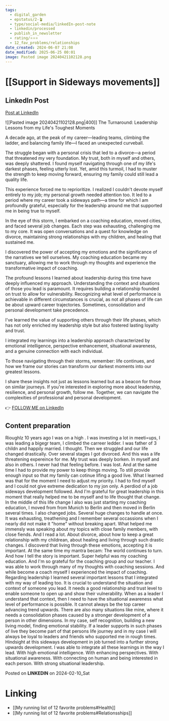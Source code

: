 ```yaml
---
tags:
  - digital_garden
  - epstatus/2-🪴
  - type/social-media/linkedIn-post-note
  - linkedin/processed
  - publish_in_newsletter
  - rating/⭐️⭐️⭐️
  - 12_fav_problems/relationships
date_created: 2024-06-07 21:08
date_modified: 2025-06-25 00:01
image: Pasted image 20240421102128.png
---
```

# [[Support in Sideways movements]]

## LinkedIn Post

[Post at LinkedIn](https://www.linkedin.com/posts/sebastiankamilli_the-turnaround-leadership-lessons-from-my-activity-7162007356447399936-GWnJ?utm_source=share&utm_medium=member_desktop)

![[Pasted image 20240421102128.png|400]]
The Turnaround: Leadership Lessons from my Life's Toughest Moments  
  
A decade ago, at the peak of my career—leading teams, climbing the ladder, and balancing family life—I faced an unexpected curveball.  
  
The struggle began with a personal crisis that led to a divorce—a period that threatened my very foundation. My trust, both in myself and others, was deeply shattered. I found myself navigating through one of my life's darkest phases, feeling utterly lost. Yet, amid this turmoil, I had to muster the strength to keep moving forward, ensuring my family could still lead a quality life.  
  
This experience forced me to reprioritize. I realized I couldn't devote myself entirely to my job; my personal growth needed attention too. It led to a period where my career took a sideways path—a time for which I am profoundly grateful, especially for the leadership around me that supported me in being true to myself.  
  
In the eye of this storm, I embarked on a coaching education, moved cities, and faced several job changes. Each step was exhausting, challenging me to my core. It was open conversations and a quest for knowledge on divorce, maintaining strong relationships with my children, and healing that sustained me.  
  
I discovered the power of accepting my emotions and the significance of the narratives we tell ourselves. My coaching education became my sanctuary, allowing me to work through my thoughts and experience the transformative impact of coaching.  
  
The profound lessons I learned about leadership during this time have deeply influenced my approach. Understanding the context and situations of those you lead is paramount. It requires building a relationship founded on trust to allow for vulnerability. Recognizing what level of performance is achievable in different circumstances is crucial, as not all phases of life can be about upward career trajectories. Sometimes, consolidation and personal development take precedence.  
  
I've learned the value of supporting others through their life phases, which has not only enriched my leadership style but also fostered lasting loyalty and trust.  
  
I integrated my learnings into a leadership approach characterized by emotional intelligence, perspective enhancement, situational awareness, and a genuine connection with each individual.  
  
To those navigating through their storms, remember: life continues, and how we frame our stories can transform our darkest moments into our greatest lessons.  
  
I share these insights not just as lessons learned but as a beacon for those on similar journeys. If you're interested in exploring more about leadership, resilience, and personal growth, follow me. Together, we can navigate the complexities of professional and personal development.

👉 [FOLLOW ME on LinkedIn](https://www.linkedin.com/comm/mynetwork/discovery-see-all?usecase=PEOPLE_FOLLOWS&followMember=sebastiankamilli)

## Content preparation

Rioughlz 10 years ago I was on a high . I was investing a lot in meeti=ups, I was leading a bigegr team, I climbed the carreer ledder. I was father of 3 childn and happily married. I thought. Then we struggled and our life changed drastically. Over several stages I got divorced. And this was a life threatening expereince for me. My trust was deeply borken. In myself and also in others. I never had that feeling before. I was lost. And at the same time I had to provide my power to keep things moving. To still provide enough input so that my family can cotinue lifing a good live.
What I learned was that for the moment I need to adjust my priority. I had to find myself and I could not give extreme dedication to my jon only. A perdiod of a job sideways development followed. 
And I'm grateful for great leadership in this moment that really helped me to be myself and to life thought that change. In the middle of this life change I also was just starting my coaching education, I moved from from Munich to Berlin and then moved in Berlin several times. I also changed jobs. Several huge changes to handle at once. It was exhausting, treathening and I remember several occassions when I nearly did not make it "home" without breaking apart. What helped me immensly was speaking about my topics with close family members, with close fiends. And I read a lot. About divorce, about how to keep a great relationship with my childrean, about healing and living through such drastic changes. I discoverd that living through these emotions, accepting it is important. At the same time my mantra becam: The world  continues to turn. And how I tell the story is important. 
Super helpful was my coaching education. And I'm so grateful for the coaching group and our teacher. I was able to work through many of my thoughts with coaching sessions. And while become a coach myself I experienced the impact of coaching. 
Regarding leadership I learned several important lessons that I integrated with my way of leading too. It is crucial to understand the situation and context of someone you lead. It needs a good relationship and trust level to enable someone to open up and show their vulnerability. When as a leader I understand that context, then I need to have the situational awareness what level of performance is possible. It cannot always be the top career advancing trend upwards. There are also many situations like mine, where it needs a consolidation phases caused by a stronger development of a person in other dimensions. In my case, self recognition, building a new living model, finding emotional stability. If a leader supports in such phases of live they become part of that persons life journey and in my case I will always be loyal to leaders and friends who supported me in rough times. Hindsight at this sideways development in job turned into a further strong upwards development. I was able to integrate all these learnings in the way I lead. With high emotional intelligence. With enhancing perspectives. With situational awareness. With connecting on human and being interested in each person. With strong situational leadership. 

Posted on **LINKEDIN** on 2024-02-10_Sat

# Linking

* [[My running list of 12 favorite problems#Health]]
* [[My running list of 12 favorite problems#Relationsships]]